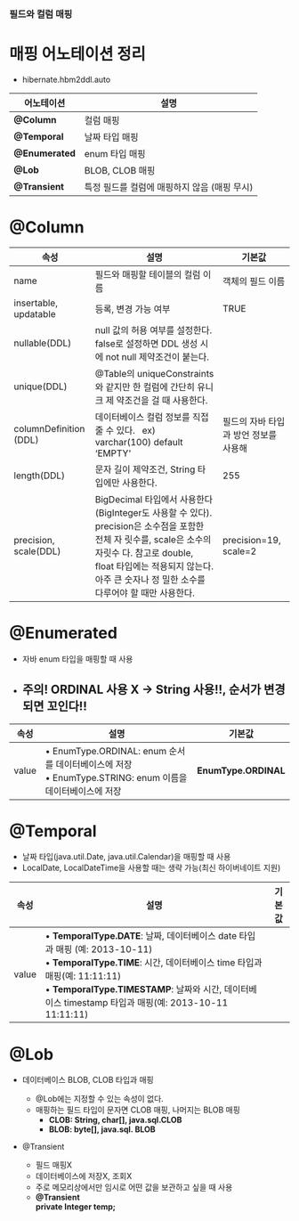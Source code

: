 ### 필드와 컬럼 매핑
# 매핑 어노테이션 정리
- hibernate.hbm2ddl.auto

| **어노테이션** | **설명**                     |
|-----------|----------------------------|
| **@Column**   | 컬럼 매핑                      |
| **@Temporal**   | 날짜 타입 매핑                   |
| **@Enumerated**   | enum 타입 매핑                 |
| **@Lob**   | BLOB, CLOB 매핑              |
| **@Transient**   | 특정 필드를 컬럼에 매핑하지 않음 (매핑 무시) |

# @Column

| **속성** | **설명**                                                          | **기본값**          |
|--------|-----------------------------------------------------------------|------------------|
| name   | 필드와 매핑할 테이블의 컬럼 이름                                              | 객체의 필드 이름        |
| insertable, updatable | 등록, 변경 가능 여부                                                    | TRUE             |
| nullable(DDL)       | null 값의 허용 여부를 설정한다. false로 설정하면 DDL 생성 시에 not null 제약조건이 붙는다.  |                  |
| unique(DDL)   | @Table의 uniqueConstraints와 같지만 한 컬럼에 간단히 유니크 제 약조건을 걸 때 사용한다.                     |                  |
| columnDefinition (DDL)   | 데이터베이스 컬럼 정보를 직접 줄 수 있다.   ex) varchar(100) default ‘EMPTY'                                                                |  필드의 자바 타입과 방언 정보를 사용해                |
| length(DDL)   | 문자 길이 제약조건, String 타입에만 사용한다.                                                                |  255                |
| precision, scale(DDL)   |  BigDecimal 타입에서 사용한다(BigInteger도 사용할 수 있다). precision은 소수점을 포함한 전체 자 릿수를, scale은 소수의 자릿수 다. 참고로 double, float 타입에는 적용되지 않는다. 아주 큰 숫자나 정 밀한 소수를 다루어야 할 때만 사용한다.                                                               |  precision=19, scale=2                |

# @Enumerated
- 자바 enum 타입을 매핑할 때 사용
- ## 주의! ORDINAL 사용 X -> String 사용!!, 순서가 변경되면 꼬인다!!
| **속성** | **설명**                                                                             | **기본값**          |
|--------|------------------------------------------------------------------------------------|------------------|
| value   | • EnumType.ORDINAL: enum 순서를 데이터베이스에 저장 <br>• EnumType.STRING: enum 이름을 데이터베이스에 저장 | **EnumType.ORDINAL** |

# @Temporal
- 날짜 타입(java.util.Date, java.util.Calendar)을 매핑할 때 사용
- LocalDate, LocalDateTime을 사용할 때는 생략 가능(최신 하이버네이트 지원)

| **속성** | **설명**                                                                                                                                                                                                                     | **기본값**          |
|--------|----------------------------------------------------------------------------------------------------------------------------------------------------------------------------------------------------------------------------|------------------|
| value   | • **TemporalType.DATE**: 날짜, 데이터베이스 date 타입과 매핑 (예: 2013-10-11) <br>• **TemporalType.TIME**: 시간, 데이터베이스 time 타입과 매핑(예: 11:11:11) <br>• **TemporalType.TIMESTAMP**: 날짜와 시간, 데이터베이스 timestamp 타입과 매핑(예: 2013-10-11 11:11:11) |  |

# @Lob
- 데이터베이스 BLOB, CLOB 타입과 매핑
  - @Lob에는 지정할 수 있는 속성이 없다.
  - 매핑하는 필드 타입이 문자면 CLOB 매핑, 나머지는 BLOB 매핑
    - **CLOB: String, char[], java.sql.CLOB** 
    - **BLOB: byte[], java.sql. BLOB**

- @Transient
  - 필드 매핑X
  - 데이터베이스에 저장X, 조회X
  - 주로 메모리상에서만 임시로 어떤 값을 보관하고 싶을 때 사용
  - **@Transient <br> private Integer temp;**
